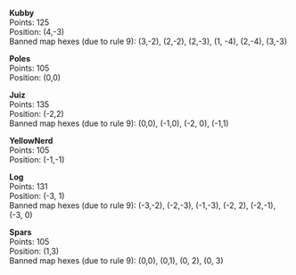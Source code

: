 **Kubby**  
Points: 125  
Position: (4,-3)  
Banned map hexes (due to rule 9): (3,-2), (2,-2), (2,-3), (1, -4), (2,-4), (3,-3)

**Poles**  
Points: 105  
Position: (0,0)

**Juiz**  
Points: 135  
Position: (-2,2)  
Banned map hexes (due to rule 9): (0,0), (-1,0), (-2, 0), (-1,1)

**YellowNerd**  
Points: 105  
Position: (-1,-1)

**Log**  
Points: 131  
Position: (-3, 1)  
Banned map hexes (due to rule 9): (-3,-2), (-2,-3), (-1,-3), (-2, 2), (-2,-1), (-3, 0)

**Spars**  
Points: 105  
Position: (1,3)  
Banned map hexes (due to rule 9): (0,0), (0,1), (0, 2), (0, 3)
